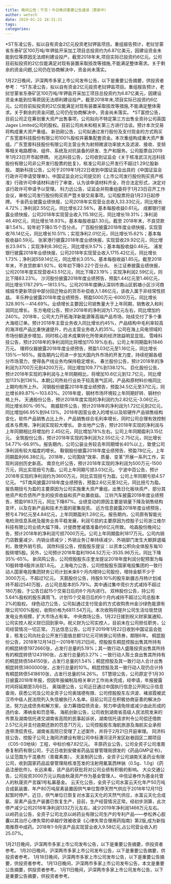 ```yaml
---
title: 晚间公告｜干货！今日晚间重要公告速读（更新中）
author: wetech
date: 2019-01-22 18:31:21
tags: 
categories: 
---
```

*ST东凌公告，拟以自有资金2亿元投资老挝钾盐项目。重组报告预计，老挝甘蒙省东泰矿区100万吨/年钾盐开采加工项目总投资约为6.87亿美元，因建设资金未能到位等原因无法顺利建设投产。截至2018年末,项目实际已投资约6亿元。公司目前拟投资的2亿仅能满足对现有装置采取技改等措施,不能满足整体需求。关于剩余的资金问题,公司仍在协商解决中，资金尚未落实。
<!-- more -->
1月22日晚间，沪深两市多家上市公司发布公告，以下是重要公告摘要，供投资者参考：
*ST东凌公告，拟以自有资金2亿元投资老挝钾盐项目。重组报告预计，老挝甘蒙省东泰矿区100万吨/年钾盐开采加工项目总投资约为6.87亿美元，因建设资金未能到位等原因无法顺利建设投产。截至2018年末,项目实际已投资约6亿元。公司目前拟投资的2亿仅能满足对现有装置采取技改等措施,不能满足整体需求。关于剩余的资金问题,公司仍在协商解决中，资金尚未落实。
*ST富控公告，目前公司正在筹划重大资产出售事项，公司拟向不特定第三方出售全资孙公司英国Jagex Limited公司的股权。目前公司尚未和相关第三方进行洽谈。预计本次交易将构成重大资产重组。
新劲刚公告，公司拟通过发行股份及支付现金的方式购买广东宽普科技股份有限公司100%股权并募集配套资金。本次重组构成重大资产重组。广东宽普科技股份有限公司主营业务为射频微波功率放大及滤波、接收、变频等相关电路模块、组件、系统及对抗装备的研发、生产和服务。公司股票自2019年1月23日开市起停牌。
光迅科技公告，公司收到证监会《关于核准武汉光迅科技股份有限公司非公开发行股票的批复》，核准公司非公开发行不超过1.29亿股新股。
朗新科技公告，公司于2019年1月22日收到中国证监会出具的《中国证监会行政许可申请受理单》。中国证监会对公司提交的《上市公司发行股份购买资产核准》行政许可申请材料进行了审查，认为该申请材料齐全，符合法定形式，决定对该行政许可申请予以受理。
科力远公告，证监会并购重组委将于1月23日召开工作会议，审核公司发行股份购买资产暨关联交易事项。公司股票将自1月23日起停牌。
千金药业披露业绩快报，公司2018年实现营业总收入33.33亿元，同比增长4.72%；净利润2.55亿元，同比增长22.56%。基本每股收益0.61元。
成都银行披露业绩快报，公司2018年实现营业收入115.18亿元，同比增长19.31%；净利润46.49亿元，同比增长18.93%。基本每股收益1.30元。截至 2018年末，不良贷款率1.54%，较年初下降0.15个百分点。
广百股份披露2018年度业绩快报，实现营收76.14亿元，同比增长10.51%；实现净利2.01亿元，同比增长15.62%；基本每股收益0.59元。
张家港行披露2018年度业绩快报，实现营收29.92亿元，同比增长23.94%；实现净利8.36亿元，同比增长9.57%；基本每股收益0.46元。
浦发银行披露2018年业绩快报，公司2018年实现营业收入1715.42亿元，同比增长1.73%；净利润559.14亿元，同比增长3.05%。基本每股收益1.85元。截至2018年末，不良贷款率1.92%，较年初下降0.22个百分点。
长江证券披露业绩快报，公司2018年度实现营收43.51亿元，同比下降23.19%；实现净利润2.59亿元，同比下降83.23%。
沙河股份披露2018年度业绩预告，预盈1.44亿元至1.46亿元，同比增长1787.29%—1813.5%。公司2018年度确认深圳市南山区鹤塘小区沙河商城城市更新项目中部分回迁物业的货币补偿收入1.86亿元，该收入属于非经常性损益。
丰乐种业披露2018年度业绩预告，预盈5000万元–6000万元，同比增长328.90%－414.69%。业绩增长主要因公司销售量大于上年同期，销售收入和利润同比增长。
东方电缆公告，预计2018年的净利润为1.7亿元左右，同比增加约240%。2018年，公司大力开拓海洋新能源等高端产品市场，陆续交付了多个重大海缆订单。预计2018年主营业务收入同比增长约45%，产品结构中毛利率较高的海洋缆产品比重快速提升，约占主营业务收入的35%。公司在海上风电领域的市场份额逐步增加，同时核心技术成果转化所带来的经济效益明显显现。
雪峰科技公告，预计2018年的净利润同比将增加170.19%左右。公司上年同期盈利1846万元。
理邦仪器披露2018年度业绩预告，预盈1.03亿元至1.16亿元，同比增长135%—165%。报告期内公司进一步加大国内外市场的开发力度，持续挖掘各细分市场潜力，使得各产线业务均保持稳定增长。
春兰股份公告，预计2018年的净利润为3700万元到4200万元，同比增加109.77%到138.12%。
巨化股份公告，预计2018年实现的净利润与上年同期相比，将增加10.6亿元到12.7亿元，同比增加113%到136%。本期公司所处行业处于较高景气区间，产品和原材料价格同比上期均有所上升。
河钢股份披露2018年度业绩预告，预盈34.5亿元至37亿元，同比增长89.87%～103.63%。2018年度，钢材市场环境较上年同期好转、钢材价格上升。
天通股份公告，预计2018年度实现的净利润约为2.82亿元-3.06亿元，同比增长80%-95%。
南威软件公告，预计2018年的净利润为1.72亿元到2亿元，同比增加66.95%到94.13%。2018年因营业收入的增长以及软硬件产品销售结构变化，软件产品销售占比上升，产品销售综合毛利率增长，同时公司合理有效控制成本与费用，净利润实现较大增长。
卧龙地产公告，预计2018年实现的净利润与上年同期相比将增加约 2.45亿元，同比增加78%左右。公司上年同期盈利3.15亿元。
全筑股份公告，预计2018年实现的净利润为2.55亿元-2.75亿元，同比增长54.77%-66.91%。报告期内，公司公装业务较去年同期增长40%以上，致使公司净利润有较大幅度的增长。
鞍钢股份披露2018年度业绩预告，预盈78亿元，上年同期盈利66.38亿元。2018年，公司围绕“效率、质量、变革”开展一系列工作，实现利润创历史新高。
南京化纤公告，预计2018年实现的净利润为500万元-1500万元，同比实现扭亏为盈。公司上年同期亏损3.03亿元。
宁波中百公告，预计2018年实现的净利润约为3600万元，同比实现扭亏为盈。公司上年同期亏损4.57亿元。
*ST南风披露2018年度业绩预告，预盈2.6亿元至3亿元，同比扭亏为盈。报告期扭亏为盈的主要原因为公司实施重大资产重组，出售日化板块资产、部分其他资产和负债所产生的投资收益和资产处置收益。
江铃汽车披露2018年度业绩预告，预盈9183万元，同比下降87%。业绩变动的原因主要是销量下降及销售结构变坏，以及在新产品和技术方面的密集投资。
远方信息披露2018年度业绩预告，预亏4.79亿元至4.84亿元，上年同期盈利1.28亿元。报告期内，公司原有智能光电检测信息系统及服务业务平稳发展，利润亏损的主要原因为控股子公司浙江维尔科技有限公司业绩大幅下降，计提商誉减值准备约6亿元所致。
哈森股份晚间公告，预计2018年的净利润亏损7000万元。公司上年同期盈利1817万元。公司内销门店数量减少、内销业绩减少；外销业务订单持续减少、外销部门发生大额辞退福利，致使外销亏损。
润欣科技公告，控股股东提议：以资本公积向全体股东每10股转增5股。另外，公司预计2018年盈利1904.52万元-3535.96万元，同比下降35%-65%。
新凤鸣公告，公司控股股东庄奎龙提议2018年度利润分配预案为每10股转增4股并派现1.8元。
上海电力公告，公司控股股东国家电投集团的一致行动人国家电投集团财务公司计划未来6个月内增持公司股份，增持金额不少于3000万元，不超过1亿元。
天鹅股份公告，持股9.10%的股东新疆古月杨计划减持不超过540万股，占公司总股本的5.79%。其中通过集中竞价方式减持不超过180万股，于公告日起15个交易日后的6个月内进行。
双林股份公告，持公司5.64%股权的股东龚雨飞，计划15个交易日后的6个月内减持不超过公司总股本2%的股权。
绿色动力公告，公司拟通过支付现金的方式收购贵州金沙绿色能源有限公司100%股权，收购价格为6811.54万元。本次收购将提升公司生活垃圾焚烧发电业务规模，扩大市场占有率。
中央商场公告，1月22日接到祝义财家属通知，公司实控人祝义财已回到家中。祝义财为公司实控人，目前未在公司担任职务，公司经营情况一切正常。
万达信息公告，公司于2019年1月22日收到中国证监会批复，核准公司向社会公开发行面值总额12亿元可转换公司债券，期限6年。
桐昆股份公告，2018年12月14日—2019年1月21日间，控股股东桐昆控股出售其所持有的桐昆转债1972660张，占发行总量的5.19%；其一致行动人盛隆投资出售其所持有的桐昆转债1243190张，占发行总量的3.27%；一致行动人陈士良出售其所持有的桐昆转债584150张，占发行总量的1.54%；桐昆控股及其一致行动人合计出售桐昆转债3800000张，占发行总量的10%。桐昆控股及其一致行动人现仍合计持有桐昆转债5418610张，占发行总量的14.26%。
ST慧球公告，公司原定于1月30日披露2018年年报，但因年报编制及相关审计工作尚未完成，经申请，年报披露时间将延期至3月6日。
奥瑞德公告，公司近日通过中国执行信息公开网公示信息查询，获悉公司及公司全资子公司奥瑞德有限、公司控股股东左洪波、褚淑霞被武汉市中级人民法院列入失信被执行人名单。目前公司正在积极协商妥善的解决办法，努力达成债务和解方案，全力筹措偿债资金，努力申请免除或减少由此形成的违约金、滞纳金和罚息等。
海航创新公告，公司收到湖南省高级人民法院发来的传票及湖南信托递交湖南省高院的民事起诉状，湖南信托请求判令公司偿还借款2.57亿元并支付逾期还款的罚息71万元，公司控股股东海航旅游及海航实业承担连带清偿责任。湖南省高院已受理了上述案件，并将于2月21日开庭审理。
同济科技公告，控股子公司上海同济建设有限公司中标漕河泾开发区赵巷园区二期项目（C05-03地块）工程，中标价格7.82亿元。
丰原药业公告，公司全资子公司淮南泰复制药有限公司，于近日收到安徽省药品监督管理局颁发的《药品GMP证书》，认证范围为干混悬剂（青霉素类）。
天圣制药公告，全资子公司湖南天圣药业有限公司，收到国家药品监督管理局核准签发的注射用氟氯西林钠（0.5g、1.0g）《药品注册批件》。长远来看，该产品的获批将对公司业绩有积极的影响。
大众交通公告，公司投资3000万元认购由秋晟资产作为基金管理人、中信证券作为基金托管人的秋晟资产言蹊1号私募基金。
云天化公告，全资子公司水富云天化年产50万吨合成氨装置、年产80万吨尿素装置因供气单位暂停天然气供应于2018年12月11日起暂时停产。近日，供气单位已恢复对水富云天化的天然气供应，水富云天化合成氨、尿素产品生产装置已恢复生产，目前，生产经营情况正常。经初步测算，此次停产减少公司2018年净利润1332万元左右，减少2019年净利润1466万元左右。
以岭药业公告，全资子公司北京以岭药业有限公司生产的专利产品——参松养心胶囊以其治疗心律失常的卓越疗效被收录《心律失常合理用药指南》第2版,成为新指南推荐中成药。2018年1-9月该产品实现营业收入9.58亿元,占公司营业收入的25.07%。
 
 
1月21日晚间，沪深两市多家上市公司发布公告，以下是重要公告摘要，供投资者参考。
1月20日晚间，沪深两市多家上市公司发布公告，以下是重要公告摘要，供投资者参考。
1月18日晚间，沪深两市多家上市公司发布公告，以下是重要公告摘要，供投资者参考。
1月13日晚间，沪深两市多家上市公司发布公告，本文是重要公告摘要，供投资者参考。
1月11日晚间，沪深两市多家上市公司发布公告，以下是重要公告摘要，供投资者参考。
